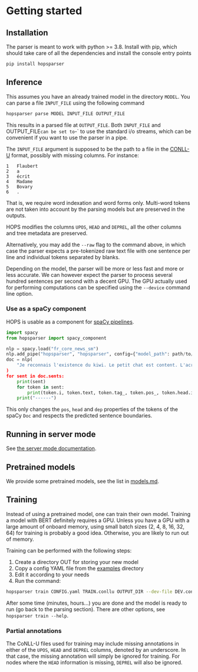 Getting started
===============

## Installation

The parser is meant to work with python >= 3.8. Install with pip, which should take care of all the
dependencies and install the console entry points

```sh
pip install hopsparser
```

## Inference

This assumes you have an already trained model in the directory `MODEL`. You can parse a file
`INPUT_FILE` using the following command

```sh
hopsparser parse MODEL INPUT_FILE OUTPUT_FILE
```

This results in a parsed file at `OUTPUT_FILE`. Both `INPUT_FILE` and OUTPUT_FILE` can be set to
`-` to use the standard i/o streams, which can be convenient if you want to use the parser in a
pipe.

The `INPUT_FILE` argument is supposed to be the path to a file in the
[CONLL-U](https://universaldependencies.org/format.html) format, possibly with missing columns. For
instance:

```text
1	Flaubert
2	a
3	écrit
4	Madame
5	Bovary
6	.
```

That is, we require word indexation and word forms only. 
Multi-word tokens are not taken into account by the parsing models but are preserved in the outputs.

HOPS modifies the columns `UPOS`, `HEAD` and `DEPREL`, all the other columns and tree metadata are
preserved.

Alternatively, you may add the `--raw` flag to the command above, in which case the parser expects a
pre-tokenized raw text file with one sentence per line and individual tokens separated by blanks.

Depending on the model, the parser will be more or less fast and more or less accurate. We can
however expect the parser to process several hundred sentences per second with a decent GPU. The GPU
actually used for performing computations can be specified using the `--device` command line option.

### Use as a spaCy component

HOPS is usable as a component for [spaCy pipelines](https://spacy.io/usage/processing-pipelines).

```python
import spacy
from hopsparser import spacy_component

nlp = spacy.load("fr_core_news_sm")
nlp.add_pipe("hopsparser", "hopsparser", config={"model_path": path/to/your/model})
doc = nlp(
    "Je reconnais l'existence du kiwi. Le petit chat est content. L'acrobate a mordu la pomme et la poussière.
)
for sent in doc.sents:
    print(sent)
    for token in sent:
        print(token.i, token.text, token.tag_, token.pos_, token.head.i, token.dep_, sep="\t")
    print("------")
```

This only changes the `pos`, `head` and `dep` properties of the tokens of the spaCy `Doc` and
respects the predicted sentence boundaries.

## Running in server mode

See [the server mode documentation](server.md).

## Pretrained models

We provide some pretrained models, see the list in [models.md](models.md).

## Training

Instead of using a pretrained model, one can train their own model. Training a model with BERT
definitely requires a GPU. Unless you have a GPU with a large amount of onboard memory, using small
batch sizes (2, 4, 8, 16, 32, 64) for training is probably a good idea. Otherwise, you are likely to
run out of memory.

Training can be performed with the following steps:

1. Create a directory OUT for storing your new model
2. Copy a config YAML file from the
   [examples](https://github.com/hopsparser/hopsparser/tree/master/examples) directory
3. Edit it according to your needs
4. Run the command:

```sh
hopsparser train CONFIG.yaml TRAIN.conllu OUTPUT_DIR --dev-file DEV.conllu --test-file TEST.conllu 
```

After some time (minutes, hours…) you are done and the model is ready to run (go back to the parsing
section). There are other options, see `hopsparser train --help`.

### Partial annotations

The CoNLL-U files used for training may include missing annotations in either of the `UPOS`, `HEAD`
and `DEPREL` columns, denoted by an underscore. In that case, the missing annotation will simply be
ignored for training. For nodes where the `HEAD` information is missing, `DEPREL` will also be
ignored.